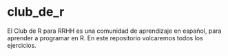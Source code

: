 # club_de_r
El Club de R para RRHH es una comunidad de aprendizaje en español, para aprender a programar en R. En este repositorio volcaremos todos los ejercicios.
